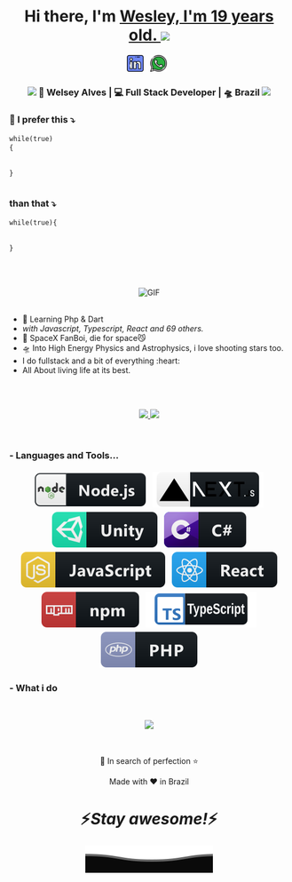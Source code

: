 <div align="center">
   <h1>Hi there, I'm <a href="https://hemant.codes">Wesley, I'm 19 years old. </a> <img src="https://media.giphy.com/media/hvRJCLFzcasrR4ia7z/giphy.gif" width="25px"> </h1>

</div>

<p align='center'>
   <a href="https://www.linkedin.com/in/wesleyalvesdeveloper/"><img height="30" src="https://raw.githubusercontent.com/wesley44354/wesley44354/master/images/social/linkedin.png?raw=true"></a>&nbsp;&nbsp;
   <a href="https://api.whatsapp.com/send?phone=67998887913"><img height="30" src="https://raw.githubusercontent.com/wesley44354/wesley44354/master/images/social/whatsapp.png?raw=true"></a>&nbsp;&nbsp;
 </p>

<div align="center">
<h3><img src="https://media.giphy.com/media/WUlplcMpOCEmTGBtBW/giphy.gif" width="30"> 🙎 Welsey Alves | 💻 Full Stack Developer | 🛸 Brazil <img src="https://media.giphy.com/media/WUlplcMpOCEmTGBtBW/giphy.gif" width="30"></h3>
</div>

<div align="left">
<h3> 💬 I prefer this ⤵️</h3>
<pre><code>while(true) 
{ 
      
}</code></pre>

<h3> than that ⤵️</h3>
<pre><code>while(true){
      
}</code></pre>

</div>
<br />
<br />

<div align="center" >
    <img align="center" height="180px" width="300px" style="border-radius: 20;" alt="GIF" src="https://media.giphy.com/media/3FjEPbKqEPhPpmC8uY/giphy.gif" />
   <br />
   <br />
    <ul align="left">
        <li>🥀 Learning Php & Dart</li>
        <li><i>with Javascript, Typescript, React and 69 others.</i></li>
        <li>🔭 SpaceX FanBoi, die for space😼</li>
        <li>🛸 Into High Energy Physics and Astrophysics, i love shooting stars too.</li>
        <li>I do fullstack and a bit of everything :heart:</li>
        <li>All About living life at its best.</li>
    </ul>
</div>
<br />
<br />

<!--  -->

<p align="center" >
<a href="https://github.com/anuraghazra/github-readme-stats">
  <img  src="https://github-readme-stats.vercel.app/api?username=wesley44354&&show_icons=true&theme=radical"/>
</a>

<a href="https://github.com/anuraghazra/github-readme-stats">
  <img src="https://github-readme-stats.vercel.app/api/top-langs/?username=wesley44354&theme=tokyonight&show_icons=true&hide_border=false&layout=donut"/>
</a>

</p>

<br />

### - Languages and Tools...

<div align="center">

  <img src="https://raw.githubusercontent.com/wesley44354/wesley44354/master/images/dev/services/nodejs.svg" alt="nodejs" style="vertical-align: top; margin: 4px;">
   <img src="https://raw.githubusercontent.com/wesley44354/wesley44354/master/images/dev/frameworks/next.svg" alt="next" style="vertical-align: top; margin: 4px;">
  <img src="https://raw.githubusercontent.com/wesley44354/wesley44354/master/images/dev/engine/unity.svg" alt="csharp" style="vertical-align: top; margin: 4px;">
  <img  src="https://raw.githubusercontent.com/wesley44354/wesley44354/master/images/dev/languages/csharp.svg" alt="csharp" style="vertical-align: top; margin: 4px;">
  <img  src="https://raw.githubusercontent.com/wesley44354/wesley44354/master/images/dev/languages/js.svg" alt="js" style="vertical-align: top; margin: 4px;">
  <img  src="https://raw.githubusercontent.com/wesley44354/wesley44354/master/images/dev/frameworks/react.svg" alt="react" style="vertical-align: top; margin: 4px;">
  <img  src="https://raw.githubusercontent.com/wesley44354/wesley44354/master/images/dev/services/npm.svg" alt="npm" style="vertical-align: top; margin: 4px;">
    <img  src="https://raw.githubusercontent.com/wesley44354/wesley44354/master/images/dev/languages/typeScript.svg" alt="typeScript" style="vertical-align: top; margin:4px;">
  <img  src="https://raw.githubusercontent.com/wesley44354/wesley44354/master/images/dev/languages/php.svg" alt="vscode" style="vertical-align: top; margin: 4px;">
</div>

### - What i do

<br />

<p align="center">
   <img src="https://media.giphy.com/media/f9XgHHnPnDjOF1hWpl/giphy.gif" />
   </p>
   
   
<br />

<p align="center">💙 In search of perfection ⭐</p>
</p>
<p align="center">Made with ❤️ in Brazil</p>

<h1 align='center'>⚡️<i>Stay awesome!</i>⚡️</h1>

<p align="center">
        <img src="https://raw.githubusercontent.com/wesley44354/wesley44354/272c2d36e7269982c55ef59e821d284541b71a8c/svg/Bottom.svg" alt="Bottom" />
</p>
